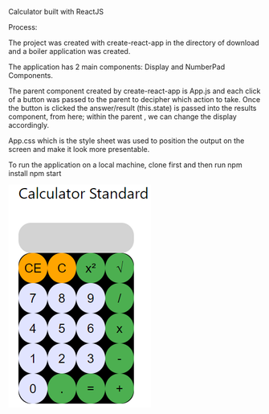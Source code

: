 Calculator built with ReactJS

Process:

The project was created with create-react-app in the directory of download and a boiler application was created. 

The application has 2 main components:
      Display and NumberPad Components.
      
The parent component created by create-react-app is App.js and each click of a button was passed to the parent to decipher which action to take. Once the button is clicked the answer/result (this.state) is passed into the results component, from here; within the parent , we can change the display accordingly.

App.css which is the style sheet was used to position the output on the screen and make it look more presentable.

To run the application on a local machine, clone first and then run 
npm install
npm start

![alt text](https://github.com/RSaba07/Calc/blob/master/Calculator.PNG)
